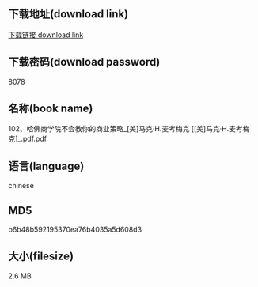 ## 下载地址(download link)
[下载链接 download link](https://voluble-croquembouche-d321dc.netlify.app/?s=102%E3%80%81%E5%93%88%E4%BD%9B%E5%95%86%E5%AD%A6%E9%99%A2%E4%B8%8D%E4%BC%9A%E6%95%99%E4%BD%A0%E7%9A%84%E5%95%86%E4%B8%9A%E7%AD%96%E7%95%A5_%5B%E7%BE%8E%5D%E9%A9%AC%E5%85%8B%C2%B7H.%E9%BA%A6%E8%80%83%E6%A2%85%E5%85%8B+%5B%5B%E7%BE%8E%5D%E9%A9%AC%E5%85%8B%C2%B7H.%E9%BA%A6%E8%80%83%E6%A2%85%E5%85%8B%5D_.pdf)

## 下载密码(download password)
8078

## 名称(book name)
102、哈佛商学院不会教你的商业策略_[美]马克·H.麦考梅克 [[美]马克·H.麦考梅克]_.pdf.pdf

## 语言(language)
chinese

## MD5
b6b48b592195370ea76b4035a5d608d3

## 大小(filesize)
2.6 MB
